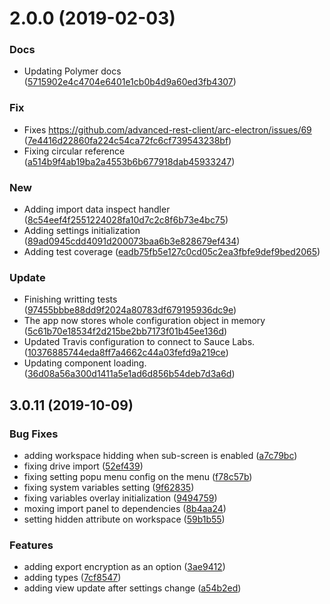 # 2.0.0 (2019-02-03)


### Docs

* Updating Polymer docs ([5715902e4c4704e6401e1cb0b4d9a60ed3fb4307](https://github.com/advanced-rest-client/arc-app-mixin/commit/5715902e4c4704e6401e1cb0b4d9a60ed3fb4307))

### Fix

* Fixes https://github.com/advanced-rest-client/arc-electron/issues/69 ([7e4416d22860fa224c54ca72fc6cf739543238bf](https://github.com/advanced-rest-client/arc-app-mixin/commit/7e4416d22860fa224c54ca72fc6cf739543238bf))
* Fixing circular reference ([a514b9f4ab19ba2a4553b6b677918dab45933247](https://github.com/advanced-rest-client/arc-app-mixin/commit/a514b9f4ab19ba2a4553b6b677918dab45933247))

### New

* Adding import data inspect handler ([8c54eef4f2551224028fa10d7c2c8f6b73e4bc75](https://github.com/advanced-rest-client/arc-app-mixin/commit/8c54eef4f2551224028fa10d7c2c8f6b73e4bc75))
* Adding settings initialization ([89ad0945cdd4091d200073baa6b3e828679ef434](https://github.com/advanced-rest-client/arc-app-mixin/commit/89ad0945cdd4091d200073baa6b3e828679ef434))
* Adding test coverage ([eadb75fb5e127c0cd05c2ea3fbfe9def9bed2065](https://github.com/advanced-rest-client/arc-app-mixin/commit/eadb75fb5e127c0cd05c2ea3fbfe9def9bed2065))

### Update

* Finishing writting tests ([97455bbbe88dd9f2024a80783df679195936dc9e](https://github.com/advanced-rest-client/arc-app-mixin/commit/97455bbbe88dd9f2024a80783df679195936dc9e))
* The app now stores whole configuration object in memory ([5c61b70e18534f2d215be2bb7173f01b45ee136d](https://github.com/advanced-rest-client/arc-app-mixin/commit/5c61b70e18534f2d215be2bb7173f01b45ee136d))
* Updated Travis configuration to connect to Sauce Labs. ([10376885744eda8ff7a4662c44a03fefd9a219ce](https://github.com/advanced-rest-client/arc-app-mixin/commit/10376885744eda8ff7a4662c44a03fefd9a219ce))
* Updating component loading. ([36d08a56a300d1411a5e1ad6d856b54deb7d3a6d](https://github.com/advanced-rest-client/arc-app-mixin/commit/36d08a56a300d1411a5e1ad6d856b54deb7d3a6d))



## 3.0.11 (2019-10-09)


### Bug Fixes

* adding workspace hidding when sub-screen is enabled ([a7c79bc](https://github.com/advanced-rest-client/arc-app-mixin/commit/a7c79bc))
* fixing drive import ([52ef439](https://github.com/advanced-rest-client/arc-app-mixin/commit/52ef439))
* fixing setting popu menu config on the menu ([f78c57b](https://github.com/advanced-rest-client/arc-app-mixin/commit/f78c57b))
* fixing system variables setting ([9f62835](https://github.com/advanced-rest-client/arc-app-mixin/commit/9f62835))
* fixing variables overlay initialization ([9494759](https://github.com/advanced-rest-client/arc-app-mixin/commit/9494759))
* moxing import panel to dependencies ([8b4aa24](https://github.com/advanced-rest-client/arc-app-mixin/commit/8b4aa24))
* setting hidden attribute on workspace ([59b1b55](https://github.com/advanced-rest-client/arc-app-mixin/commit/59b1b55))


### Features

* adding export encryption as an option ([3ae9412](https://github.com/advanced-rest-client/arc-app-mixin/commit/3ae9412))
* adding types ([7cf8547](https://github.com/advanced-rest-client/arc-app-mixin/commit/7cf8547))
* adding view update after settings change ([a54b2ed](https://github.com/advanced-rest-client/arc-app-mixin/commit/a54b2ed))



